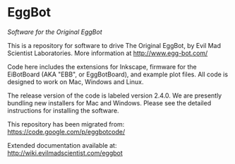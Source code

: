 EggBot
======

*_Software for the Original EggBot_*

This is a repository for software to drive The Original EggBot, by Evil Mad Scientist Laboratories. More information at http://www.egg-bot.com/

Code here includes the extensions for Inkscape, firmware for the EiBotBoard (AKA "EBB", or EggBotBoard), and example plot files. All code is designed to work on Mac, Windows and Linux.

The release version of the code is labeled version 2.4.0. We are presently bundling new installers for Mac and Windows. Please see the detailed instructions for installing the software.


This repository has been migrated from: https://code.google.com/p/eggbotcode/

Extended documentation available at: http://wiki.evilmadscientist.com/eggbot

